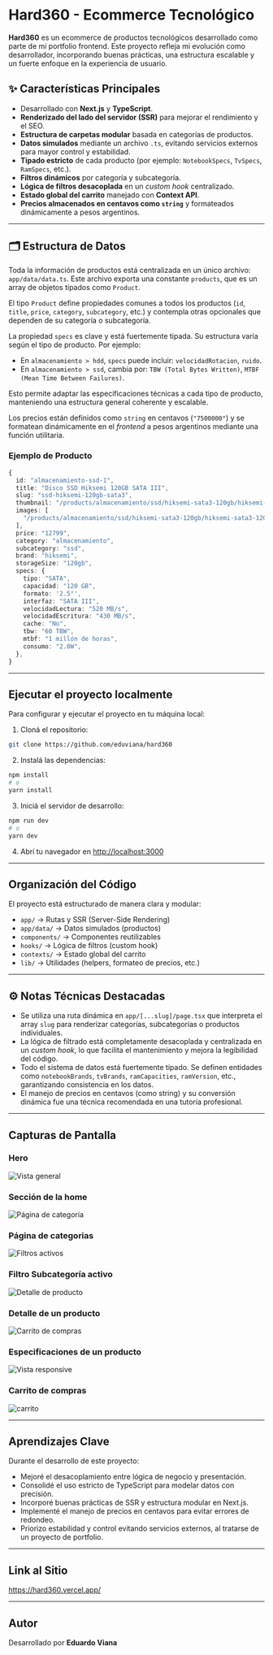 # Hard360 - Ecommerce Tecnológico

**Hard360** es un ecommerce de productos tecnológicos desarrollado como parte de mi portfolio frontend. Este proyecto refleja mi evolución como desarrollador, incorporando buenas prácticas, una estructura escalable y un fuerte enfoque en la experiencia de usuario.


## ✨ Características Principales

- Desarrollado con **Next.js** y **TypeScript**.
- **Renderizado del lado del servidor (SSR)** para mejorar el rendimiento y el SEO.
- **Estructura de carpetas modular** basada en categorías de productos.
- **Datos simulados** mediante un archivo `.ts`, evitando servicios externos para mayor control y estabilidad.
- **Tipado estricto** de cada producto (por ejemplo: `NotebookSpecs`, `TvSpecs`, `RamSpecs`, etc.).
- **Filtros dinámicos** por categoría y subcategoría.
- **Lógica de filtros desacoplada** en un *custom hook* centralizado.
- **Estado global del carrito** manejado con **Context API**.
- **Precios almacenados en centavos como `string`** y formateados dinámicamente a pesos argentinos.

---

## 🗂️ Estructura de Datos

Toda la información de productos está centralizada en un único archivo: `app/data/data.ts`. Este archivo exporta una constante `products`, que es un array de objetos tipados como `Product`.

El tipo `Product` define propiedades comunes a todos los productos (`id`, `title`, `price`, `category`, `subcategory`, etc.) y contempla otras opcionales que dependen de su categoría o subcategoría.

La propiedad `specs` es clave y está fuertemente tipada. Su estructura varía según el tipo de producto. Por ejemplo:

- En `almacenamiento > hdd`, `specs` puede incluir: `velocidadRotacion`, `ruido`.
- En `almacenamiento > ssd`, cambia por: `TBW (Total Bytes Written)`, `MTBF (Mean Time Between Failures)`.

Esto permite adaptar las especificaciones técnicas a cada tipo de producto, manteniendo una estructura general coherente y escalable.

Los precios están definidos como `string` en centavos (`"7500000"`) y se formatean dinámicamente en el *frontend* a pesos argentinos mediante una función utilitaria.

### Ejemplo de Producto

```ts
{
  id: "almacenamiento-ssd-1",
  title: "Disco SSD Hiksemi 120GB SATA III",
  slug: "ssd-hiksemi-120gb-sata3",
  thumbnail: "/products/almacenamiento/ssd/hiksemi-sata3-120gb/hiksemi-sata3-120gb_1.webp",
  images: [
    "/products/almacenamiento/ssd/hiksemi-sata3-120gb/hiksemi-sata3-120gb_1.webp",
  ],
  price: "12799",
  category: "almacenamiento",
  subcategory: "ssd",
  brand: "hiksemi",
  storageSize: "120gb",
  specs: {
    tipo: "SATA",
    capacidad: "120 GB",
    formato: '2.5"',
    interfaz: "SATA III",
    velocidadLectura: "520 MB/s",
    velocidadEscritura: "430 MB/s",
    cache: "No",
    tbw: "60 TBW",
    mtbf: "1 millón de horas",
    consumo: "2.0W",
  },
}
```

---

## Ejecutar el proyecto localmente

Para configurar y ejecutar el proyecto en tu máquina local:

1. Cloná el repositorio:

```bash
git clone https://github.com/eduviana/hard360
```

2. Instalá las dependencias:

```bash
npm install
# o
yarn install
```

3. Iniciá el servidor de desarrollo:

```bash
npm run dev
# o
yarn dev
```

4. Abrí tu navegador en [http://localhost:3000](http://localhost:3000)

---

## Organización del Código

El proyecto está estructurado de manera clara y modular:

- `app/` → Rutas y SSR (Server-Side Rendering)
- `app/data/` → Datos simulados (productos)
- `components/` → Componentes reutilizables
- `hooks/` → Lógica de filtros (custom hook)
- `contexts/` → Estado global del carrito
- `lib/` → Utilidades (helpers, formateo de precios, etc.)

---

## ⚙️ Notas Técnicas Destacadas

- Se utiliza una ruta dinámica en `app/[...slug]/page.tsx` que interpreta el array `slug` para renderizar categorías, subcategorías o productos individuales.
- La lógica de filtrado está completamente desacoplada y centralizada en un *custom hook*, lo que facilita el mantenimiento y mejora la legibilidad del código.
- Todo el sistema de datos está fuertemente tipado. Se definen entidades como `notebookBrands`, `tvBrands`, `ramCapacities`, `ramVersion`, etc., garantizando consistencia en los datos.
- El manejo de precios en centavos (como string) y su conversión dinámica fue una técnica recomendada en una tutoría profesional.

---

## Capturas de Pantalla

### Hero  
![Vista general](readme-assets/hard360-1.webp)

### Sección de la home  
![Página de categoría](readme-assets/hard360-2.webp)

### Página de categorias  
![Filtros activos](readme-assets/hard360-3.webp)

### Filtro Subcategoría activo  
![Detalle de producto](readme-assets/hard360-4.webp)

### Detalle de un producto  
![Carrito de compras](readme-assets/hard360-5.webp)

### Especificaciones de un producto
![Vista responsive](readme-assets/hard360-6.webp)

### Carrito de compras  
![carrito](readme-assets/hard360-7.webp)

---

## Aprendizajes Clave

Durante el desarrollo de este proyecto:

- Mejoré el desacoplamiento entre lógica de negocio y presentación.
- Consolidé el uso estricto de TypeScript para modelar datos con precisión.
- Incorporé buenas prácticas de SSR y estructura modular en Next.js.
- Implementé el manejo de precios en centavos para evitar errores de redondeo.
- Priorizo estabilidad y control evitando servicios externos, al tratarse de un proyecto de portfolio.

---

## Link al Sitio

https://hard360.vercel.app/

---

## Autor

Desarrollado por **Eduardo Viana**